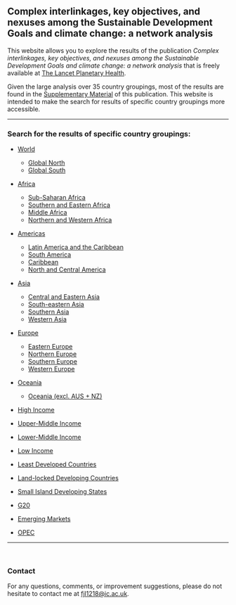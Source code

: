 ## Complex interlinkages, key objectives, and nexuses among the Sustainable Development Goals and climate change: a network analysis

This website allows you to explore the results of the publication *Complex interlinkages, key objectives, and nexuses among the Sustainable Development Goals and climate change: a network analysis* that is freely available at [The Lancet Planetary Health](https://www.thelancet.com/journals/lanplh/article/PIIS2542-5196(22)00070-5/fulltext).

Given the large analysis over 35 country groupings, most of the results are found in the [Supplementary Material](https://www.thelancet.com/journals/lanplh/article/PIIS2542-5196(22)00070-5/fulltext#supplementaryMaterial) of this publication. This website is intended to make the search for results of specific country groupings more accessible.

---

### Search for the results of specific country groupings:

- [World](https://github.com/felix-laumann/SDG-networks/blob/gh-pages/Results/World/World.md)
    - [Global North](https://github.com/felix-laumann/SDG-networks/blob/gh-pages/Results/Global_North/Global_North.md)
    - [Global South](https://github.com/felix-laumann/SDG-networks/blob/gh-pages/Results/Global_South/Global_South.md)

- [Africa](https://felix-laumann.github.io/SDG-networks/Results/Africa.html)
    - [Sub-Saharan Africa](https://github.com/felix-laumann/SDG-networks/blob/gh-pages/Results/Sub-Saharan_Africa/Sub-Saharan_Africa.md)
    - [Southern and Eastern Africa](https://github.com/felix-laumann/SDG-networks/blob/gh-pages/Results/Southern_and_Eastern_Africa/Southern_and_Eastern_Africa.md)
    - [Middle Africa](https://github.com/felix-laumann/SDG-networks/blob/gh-pages/Results/Middle_Africa/Middle_Africa.md)
    - [Northern and Western Africa](https://github.com/felix-laumann/SDG-networks/blob/gh-pages/Results/Northern_and_Western_Africa/Northern_and_Western_Africa.md)

- [Americas](https://github.com/felix-laumann/SDG-networks/blob/gh-pages/Results/Americas/Americas.md) 
    - [Latin America and the Caribbean](https://github.com/felix-laumann/SDG-networks/blob/gh-pages/Results/Latin_America_and_the_Caribbean/Latin_America_and_the_Caribbean.md)
    - [South America](https://github.com/felix-laumann/SDG-networks/blob/gh-pages/Results/South_America/South_America.md)
    - [Caribbean](https://github.com/felix-laumann/SDG-networks/blob/gh-pages/Results/Caribbean/Caribbean.md)
    - [North and Central America](https://github.com/felix-laumann/SDG-networks/blob/gh-pages/Results/North_and_Central_America/North_and_Central_America.md)
    
- [Asia](https://github.com/felix-laumann/SDG-networks/blob/gh-pages/Results/Asia/Asia.md)
    - [Central and Eastern Asia](https://github.com/felix-laumann/SDG-networks/blob/gh-pages/Results/Central_and_Eastern_Asia/Central_and_Eastern_Asia.md)
    - [South-eastern Asia](https://github.com/felix-laumann/SDG-networks/blob/gh-pages/Results/South-eastern_Asia/South-eastern_Asia.md)
    - [Southern Asia](https://github.com/felix-laumann/SDG-networks/blob/gh-pages/Results/Southern_Asia/Southern_Asia.md)
    - [Western Asia](https://github.com/felix-laumann/SDG-networks/blob/gh-pages/Results/Western_Asia/Western_Asia.md)
    
- [Europe](https://github.com/felix-laumann/SDG-networks/blob/gh-pages/Results/Europe/Europe.md)
    - [Eastern Europe](https://github.com/felix-laumann/SDG-networks/blob/gh-pages/Results/Eastern_Europe/Eastern_Europe.md)
    - [Northern Europe](https://github.com/felix-laumann/SDG-networks/blob/gh-pages/Results/Northern_Europe/Northern_Europe.md)
    - [Southern Europe](https://github.com/felix-laumann/SDG-networks/blob/gh-pages/Results/Southern_Europe/Southern_Europe.md)
    - [Western Europe](https://github.com/felix-laumann/SDG-networks/blob/gh-pages/Results/Western_Europe/Western_Europe.md)

- [Oceania](https://github.com/felix-laumann/SDG-networks/blob/gh-pages/Results/Oceania/Oceania.md)
    - [Oceania (excl. AUS + NZ)](https://github.com/felix-laumann/SDG-networks/blob/gh-pages/Results/Oceania_(excl._AUS_+_NZ)/Oceania_(excl._AUS_+_NZ).md)

- [High Income](https://github.com/felix-laumann/SDG-networks/blob/gh-pages/Results/High_Income/High_Income.md)
- [Upper-Middle Income](https://github.com/felix-laumann/SDG-networks/blob/gh-pages/Results/Upper-Middle_Income/Upper-Middle_Income.md)
- [Lower-Middle Income](https://github.com/felix-laumann/SDG-networks/blob/gh-pages/Results/Lower-Middle_Income/Lower-Middle_Income.md)
- [Low Income](https://github.com/felix-laumann/SDG-networks/blob/gh-pages/Results/Low_Income/Low_Income.md)

- [Least Developed Countries](https://github.com/felix-laumann/SDG-networks/blob/gh-pages/Results/Least_Developed_Countries/Least_Developed_Countries.md)
- [Land-locked Developing Countries](https://github.com/felix-laumann/SDG-networks/blob/gh-pages/Results/Land-locked_Developing_Countries/Land-locked_Developing_Countries.md)
- [Small Island Developing States](https://github.com/felix-laumann/SDG-networks/blob/gh-pages/Results/Small_Island_Developing_States/Small_Island_Developing_States.md)
- [G20](https://github.com/felix-laumann/SDG-networks/blob/gh-pages/Results/G20/G20.md)
- [Emerging Markets](https://github.com/felix-laumann/SDG-networks/blob/gh-pages/Results/Emerging_Markets/Emerging_Markets.md)
- [OPEC](https://github.com/felix-laumann/SDG-networks/blob/gh-pages/Results/OPEC/OPEC.md)


---





<br>


### Contact

For any questions, comments, or improvement suggestions, please do not hesitate to contact me at [fjl1218@ic.ac.uk](mailto:fjl1218@ic.ac.uk).
